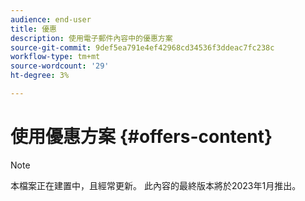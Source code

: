```yaml
---
audience: end-user
title: 優惠
description: 使用電子郵件內容中的優惠方案
source-git-commit: 9def5ea791e4ef42968cd34536f3ddeac7fc238c
workflow-type: tm+mt
source-wordcount: '29'
ht-degree: 3%

---
```



# 使用優惠方案 {#offers-content}

>[!NOTE]
>
>本檔案正在建置中，且經常更新。 此內容的最終版本將於2023年1月推出。